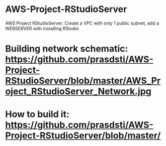 # AWS-Project-RStudioServer
AWS Project RStudioServer: Create a VPC with only 1 public subnet, add a WEBSERVER with installing RStudio 

# Building network schematic: https://github.com/prasdsti/AWS-Project-RStudioServer/blob/master/AWS_Project_RStudioServer_Network.jpg

# How to build it: https://github.com/prasdsti/AWS-Project-RStudioServer/blob/master/
